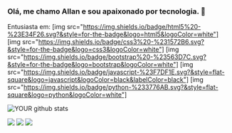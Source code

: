 ### Olá, me chamo Allan e sou apaixonado por tecnologia. 👋 

Entusiasta em:
[img src="https://img.shields.io/badge/html5%20-%23E34F26.svg?&style=for-the-badge&logo=html5&logoColor=white"]
[img src="https://img.shields.io/badge/css3%20-%231572B6.svg?&style=for-the-badge&logo=css3&logoColor=white"]
[img src="https://img.shields.io/badge/bootstrap%20-%23563D7C.svg?&style=for-the-badge&logo=bootstrap&logoColor=white"]
[img src="https://img.shields.io/badge/javascript-%23F7DF1E.svg?&style=flat-square&logo=javascript&logoColor=black&labelColor=black"]
[img src="https://img.shields.io/badge/python-%233776AB.svg?&style=flat-square&logo=python&logoColor=white"]


![YOUR github stats](https://github-readme-stats.vercel.app/api?username=allanvigiani)

[<img src="https://img.shields.io/badge/linkedin-%230077B5.svg?&style=for-the-badge&logo=linkedin&logoColor=white" />](https://www.linkedin.com/in/allan-vigiani/)
[<img src = "https://img.shields.io/badge/instagram-%23E4405F.svg?&style=for-the-badge&logo=instagram&logoColor=white">](https://www.instagram.com/allan_vigiani/)
[<img src = "https://img.shields.io/badge/facebook-%231877F2.svg?&style=for-the-badge&logo=facebook&logoColor=white">](https://www.facebook.com/allan.v.flu/)
